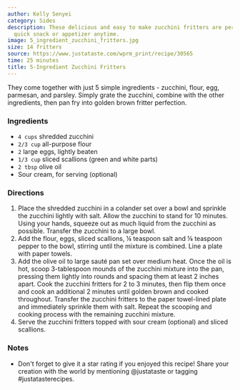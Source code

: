 ```yaml
---
author: Kelly Senyei
category: Sides
description: These delicious and easy to make zucchini fritters are perfect for a
  quick snack or appetizer anytime.
image: 5_ingredient_zucchini_fritters.jpg
size: 14 fritters
source: https://www.justataste.com/wprm_print/recipe/30565
time: 25 minutes
title: 5-Ingredient Zucchini Fritters
---
```


 They come together with just 5 simple ingredients - zucchini, flour, egg, parmesan, and parsley. Simply grate the zucchini, combine with the other ingredients, then pan fry into golden brown fritter perfection.

### Ingredients

* `4 cups` shredded zucchini
* `2/3 cup` all-purpose flour
* `2` large eggs, lightly beaten
* `1/3 cup` sliced scallions (green and white parts)
* `2 tbsp` olive oil
* Sour cream, for serving (optional)

### Directions

1. Place the shredded zucchini in a colander set over a bowl and sprinkle the zucchini lightly with salt. Allow the zucchini to stand for 10 minutes. Using your hands, squeeze out as much liquid from the zucchini as possible. Transfer the zucchini to a large bowl.
2. Add the flour, eggs, sliced scallions, ¼ teaspoon salt and ⅛ teaspoon pepper to the bowl, stirring until the mixture is combined. Line a plate with paper towels.
3. Add the olive oil to large sauté pan set over medium heat. Once the oil is hot, scoop 3-tablespoon mounds of the zucchini mixture into the pan, pressing them lightly into rounds and spacing them at least 2 inches apart. Cook the zucchini fritters for 2 to 3 minutes, then flip them once and cook an additional 2 minutes until golden brown and cooked throughout. Transfer the zucchini fritters to the paper towel-lined plate and immediately sprinkle them with salt. Repeat the scooping and cooking process with the remaining zucchini mixture.
4. Serve the zucchini fritters topped with sour cream (optional) and sliced scallions.

### Notes

- Don't forget to give it a star rating if you enjoyed this recipe! Share your creation with the world by mentioning @justataste or tagging #justatasterecipes.